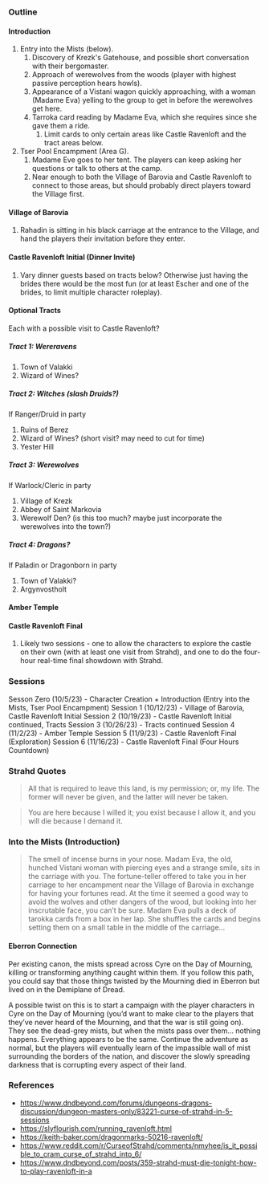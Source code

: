 

### Outline

#### Introduction

1. Entry into the Mists (below).
	1. Discovery of Krezk's Gatehouse, and possible short conversation with their bergomaster.
	2. Approach of werewolves from the woods (player with highest passive perception hears howls).
	2. Appearance of a Vistani wagon quickly approaching, with a woman (Madame Eva) yelling to the group to get in before the werewolves get here.
	3. Tarroka card reading by Madame Eva, which she requires since she gave them a ride.
		1. Limit cards to only certain areas like Castle Ravenloft and the tract areas below.
2. Tser Pool Encampment (Area G).
	1. Madame Eve goes to her tent. The players can keep asking her questions or talk to others at the camp.
	2. Near enough to both the Village of Barovia and Castle Ravenloft to connect to those areas, but should probably direct players toward the Village first.

#### Village of Barovia

1. Rahadin is sitting in his black carriage at the entrance to the Village, and hand the players their invitation before they enter.

#### Castle Ravenloft Initial (Dinner Invite)

1. Vary dinner guests based on tracts below? Otherwise just having the brides there would be the most fun (or at least Escher and one of the brides, to limit multiple character roleplay).

#### Optional Tracts
Each with a possible visit to Castle Ravenloft?

##### Tract 1: Wereravens

1. Town of Valakki
2. Wizard of Wines?

##### Tract 2: Witches (slash Druids?)
If Ranger/Druid in party

1. Ruins of Berez
2. Wizard of Wines? (short visit? may need to cut for time)
3. Yester Hill

##### Tract 3: Werewolves
If Warlock/Cleric in party

1. Village of Krezk
2. Abbey of Saint Markovia
3. Werewolf Den? (is this too much? maybe just incorporate the werewolves into the town?)
##### Tract 4: Dragons?
If Paladin or Dragonborn in party

1. Town of Valakki?
2. Argynvostholt

#### Amber Temple


#### Castle Ravenloft Final

1. Likely two sessions - one to allow the characters to explore the castle on their own (with at least one visit from Strahd), and one to do the four-hour real-time final showdown with Strahd.

### Sessions

Sesson Zero (10/5/23) - Character Creation + Introduction (Entry into the Mists, Tser Pool Encampment)
Session 1 (10/12/23) - Village of Barovia, Castle Ravenloft Initial
Session 2 (10/19/23) - Castle Ravenloft Initial continued, Tracts
Session 3 (10/26/23) - Tracts continued
Session 4 (11/2/23) - Amber Temple
Session 5 (11/9/23) - Castle Ravenloft Final (Exploration)
Session 6 (11/16/23) - Castle Ravenloft Final (Four Hours Countdown)

### Strahd Quotes

>All that is required to leave this land, is my permission; or, my life. The former will never be given, and the latter will never be taken.

>You are here because I willed it; you exist because I allow it, and you will die because I demand it.

### Into the Mists (Introduction)


>The smell of incense burns in your nose. Madam Eva, the old, hunched Vistani woman with piercing eyes and a strange smile, sits in the carriage with you. The fortune-teller offered to take you in her carriage to her encampment near the Village of Barovia in exchange for having your fortunes read. At the time it seemed a good way to avoid the wolves and other dangers of the wood, but looking into her inscrutable face, you can’t be sure. Madam Eva pulls a deck of tarokka cards from a box in her lap. She shuffles the cards and begins setting them on a small table in the middle of the carriage…

#### Eberron Connection

Per existing canon, the mists spread across Cyre on the Day of Mourning, killing or transforming anything caught within them. If you follow this path, you could say that those things twisted by the Mourning died in Eberron but lived on in the Demiplane of Dread.

A possible twist on this is to start a campaign with the player characters in Cyre on the Day of Mourning (you’d want to make clear to the players that they’ve never heard of the Mourning, and that the war is still going on). They see the dead-grey mists, but when the mists pass over them… nothing happens. Everything appears to be the same. Continue the adventure as normal, but the players will eventually learn of the impassible wall of mist surrounding the borders of the nation, and discover the slowly spreading darkness that is corrupting every aspect of their land.

### References

* https://www.dndbeyond.com/forums/dungeons-dragons-discussion/dungeon-masters-only/83221-curse-of-strahd-in-5-sessions
* https://slyflourish.com/running_ravenloft.html
* https://keith-baker.com/dragonmarks-50216-ravenloft/
* https://www.reddit.com/r/CurseofStrahd/comments/nmyhee/is_it_possible_to_cram_curse_of_strahd_into_6/
* https://www.dndbeyond.com/posts/359-strahd-must-die-tonight-how-to-play-ravenloft-in-a

